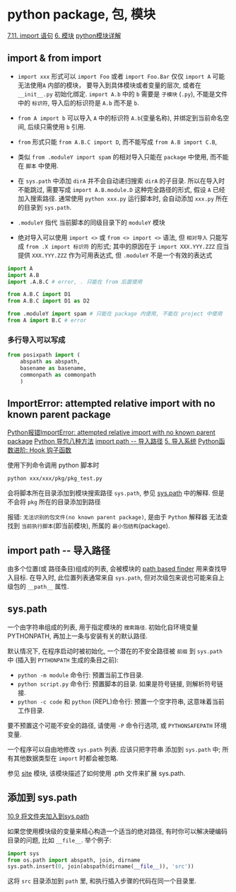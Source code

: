 # python package, 包, 模块

[7.11. import 语句](https://docs.python.org/zh-cn/3/reference/simple_stmts.html#import)
[6. 模块](https://docs.python.org/zh-cn/3/tutorial/modules.html#modules)
[python模块详解](https://zhuanlan.zhihu.com/p/33913131)

## import & from import

+ `import xxx` 形式可以 `import Foo` 或者 `import Foo.Bar`
仅仅 `import A` 可能无法使用`A` 内部的模块，
要导入到具体模块或者变量的层次, 或者在 `__init__.py` 初始化绑定.
`import A.b` 中的 `b` 需要是 `子模块` (`.py`),
不能是文件中的 `标识符`, 导入后的标识符是 `A.b` 而不是 `b`.

+ `from A import b` 可以导入 `A` 中的标识符 `A.b`(变量名称),
并绑定到当前命名空间, 后续只需使用 `b` 引用.
+ `from` 形式只能 `from A.B.C import D`, 而不能写成 `from A.B import C.B`,
+ 类似 `from .moduleY import spam` 的相对导入只能在 `package` 中使用,
而不能在 `脚本` 中使用.

+ 在 `sys.path` 中添加 `dirA` 并不会自动递归搜索 `dirA` 的子目录.
所以在导入时不能跳过, 需要写成 `import A.B.module.D` 这种完全路径的形式,
假设 `A` 已经加入搜索路径.
通常使用 `python xxx.py` 运行脚本时, 会自动添加 `xxx.py` 所在的目录到 `sys.path`.

+ `.moduleY` 指代 当前脚本的同级目录下的 `moduleY` 模块

+ 绝对导入可以使用 `import <>` 或 `from <> import <>` 语法,
但 `相对导入` 只能写成 `from .X import 标识符` 的形式; 其中的原因在于 `import XXX.YYY.ZZZ`
应当提供 `XXX.YYY.ZZZ` 作为可用表达式, 但 `.moduleY` 不是一个有效的表达式

```python
import A
import A.B
import .A.B.C # error, . 只能在 from 后面使用

from A.B.C import D1
from A.B.C import D1 as D2

from .moduleY import spam # 只能在 package 内使用, 不能在 project 中使用
from A import B.C # error


```

### 多行导入可以写成

```python
from posixpath import (
    abspath as abspath,
    basename as basename,
    commonpath as commonpath
    )
```

## ImportError: attempted relative import with no known parent package

[Python报错ImportError: attempted relative import with no known parent package](https://blog.csdn.net/weixin_43958105/article/details/114012590)
[Python 导包八种方法](https://blog.csdn.net/sinat_38682860/article/details/111404997)
[import path -- 导入路径](https://docs.python.org/zh-cn/3/glossary.html#term-import-path)
[5. 导入系统](https://docs.python.org/zh-cn/3/reference/import.html#)
[Python函数进阶:  Hook 钩子函数](https://zhuanlan.zhihu.com/p/339718510)

使用下列命令调用 python 脚本时

```bash
python xxx/xxx/pkg/pkg_test.py
```

会将脚本所在目录添加到模块搜索路径 `sys.path`, 参见 [sys.path][] 中的解释.
但是不会将 `pkg` 所在的目录添加到路径

报错: `无法识别的包文件(no known parent package)`, 是由于
`Python` 解释器 无法查找到 `当前执行脚本`(即当前模块), 所属的 `最小包结构`(package).

[sys.path]: https://docs.python.org/zh-cn/3/library/sys.html#sys.path

## import path -- 导入路径

由多个位置(或 路径条目)组成的列表, 会被模块的 [path based finder][] 用来查找导入目标.
在导入时, 此位置列表通常来自 `sys.path`, 但对次级包来说也可能来自上级包的 `__path__` 属性.

[path based finder]: https://docs.python.org/zh-cn/3/glossary.html#term-path-based-finder

## sys.path

一个由字符串组成的列表, 用于指定模块的 `搜索路径`.
初始化自环境变量 PYTHONPATH, 再加上一条与安装有关的默认路径.

默认情况下, 在程序启动时被初始化, 一个潜在的不安全路径被 `前缀` 到 `sys.path` 中
(插入到 `PYTHONPATH` 生成的条目之前):

+ `python -m module` 命令行: 预置当前工作目录.
+ `python script.py` 命令行: 预置脚本的目录. 如果是符号链接, 则解析符号链接.
+ `python -c code` 和 `python` (REPL)命令行: 预置一个空字符串, 这意味着当前工作目录.

要不预置这个可能不安全的路径, 请使用 `-P` 命令行选项, 或 `PYTHONSAFEPATH` 环境变量.

一个程序可以自由地修改 `sys.path` 列表.
应该只把字符串 添加到 `sys.path` 中;
所有其他数据类型在 `import` 时都会被忽略.

参见 [site][] 模块, 该模块描述了如何使用 .pth 文件来扩展 sys.path.

[site]: https://docs.python.org/zh-cn/3/library/site.html#module-site

## 添加到 sys.path

[10.9 将文件夹加入到sys.path](https://python3-cookbook.readthedocs.io/zh_CN/latest/c10/p09_add_directories_to_sys_path.html)

如果您使用模块级的变量来精心构造一个适当的绝对路径,
有时你可以解决硬编码目录的问题, 比如 `__file__`.
举个例子:

```python
import sys
from os.path import abspath, join, dirname
sys.path.insert(0, join(abspath(dirname(__file__)), 'src'))
```

这将 `src` 目录添加到 `path` 里, 和执行插入步骤的代码在同一个目录里.

